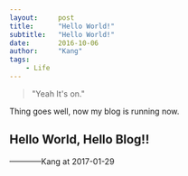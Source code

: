 ```yaml
---
layout:     post
title:      "Hello World!"
subtitle:   "Hello World!"
date:       2016-10-06
author:     "Kang"
tags:
    - Life
---
```


> "Yeah It's on."

Thing goes well, now my blog is running now.

## Hello World, Hello Blog!!

————Kang at 2017-01-29
